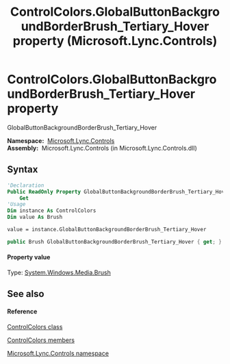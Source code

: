 ﻿---
title: ControlColors.GlobalButtonBackgroundBorderBrush_Tertiary_Hover property  (Microsoft.Lync.Controls)
TOCTitle: 'GlobalButtonBackgroundBorderBrush_Tertiary_Hover property '
ms:assetid: P:Microsoft.Lync.Controls.ControlColors.GlobalButtonBackgroundBorderBrush_Tertiary_Hover_DI_3_UC_OCS14MrefLyncWPF
ms:mtpsurl: https://msdn.microsoft.com/en-us/library/microsoft.lync.controls.controlcolors.globalbuttonbackgroundborderbrush_tertiary_hover_di_3_uc_ocs14mreflyncwpf(v=office.15)
ms:contentKeyID: 48602049
ms.date: 07/28/2014
mtps_version: v=office.15
f1_keywords:
- Microsoft.Lync.Controls.ControlColors.GlobalButtonBackgroundBorderBrush_Tertiary_Hover
dev_langs:
- CSharp
- JScript
- VB
- other
---

# ControlColors.GlobalButtonBackgroundBorderBrush\_Tertiary\_Hover property

GlobalButtonBackgroundBorderBrush\_Tertiary\_Hover

**Namespace:**  [Microsoft.Lync.Controls](microsoft-lync-controls-namespace_1.md)  
**Assembly:**  Microsoft.Lync.Controls (in Microsoft.Lync.Controls.dll)

## Syntax

``` vb
'Declaration
Public ReadOnly Property GlobalButtonBackgroundBorderBrush_Tertiary_Hover As Brush
    Get
'Usage
Dim instance As ControlColors
Dim value As Brush

value = instance.GlobalButtonBackgroundBorderBrush_Tertiary_Hover
```

``` csharp
public Brush GlobalButtonBackgroundBorderBrush_Tertiary_Hover { get; }
```

#### Property value

Type: [System.Windows.Media.Brush](http://msdn2.microsoft.com/en-us/library/ms634880)  

## See also

#### Reference

[ControlColors class](controlcolors-class-microsoft-lync-controls_1.md)

[ControlColors members](controlcolors-members-microsoft-lync-controls_1.md)

[Microsoft.Lync.Controls namespace](microsoft-lync-controls-namespace_1.md)

